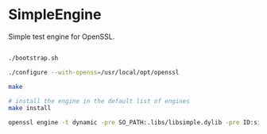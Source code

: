 SimpleEngine
============

Simple test engine for OpenSSL.


```bash

./bootstrap.sh

./configure --with-openss=/usr/local/opt/openssl

make

# install the engine in the default list of engines
make install

openssl engine -t dynamic -pre SO_PATH:.libs/libsimple.dylib -pre ID:simple -pre LIST_ADD:1 -pre LOAD 

```
